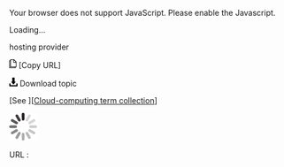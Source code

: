 Your browser does not support JavaScript. Please enable the Javascript.

Loading...

hosting provider

![Copy URL](hosting-provider_files/Copy.png) [Copy URL]

![Download](hosting-provider_files/Download.png)
Download topic

[See ][[Cloud-computing term collection](https://worldready.cloudapp.net/Styleguide/Read?id=2700&topicid=28841)]

![In progress](hosting-provider_files/activity-large.gif)

URL :


